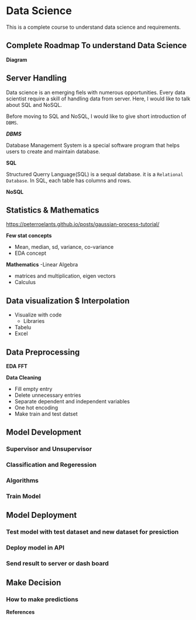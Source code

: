 # Data Science

This is a complete course to understand data science and requirements.

## Complete  Roadmap To understand Data Science

**Diagram**

## Server Handling
Data science is an emerging fiels with numerous opportunities. Every data scientist require a skill of handling
data from server. Here, I would like to talk about SQL and NoSQL.

Before moving to SQL and NoSQL, I would like to give short introduction of `DBMS`.

***DBMS***

Database Management System is a special software program that helps users to create and maintain database.


**SQL**

Structured Querry Language(SQL) is a sequal database. it is a `Relational Database`. In SQL, each table has columns and rows.





**NoSQL**


## Statistics & Mathematics
https://peterroelants.github.io/posts/gaussian-process-tutorial/

**Few stat concepts**
- Mean, median, sd, variance, co-variance
- EDA concept

**Mathematics**
-Linear Algebra

- matrices and multiplication, eigen vectors
- Calculus

## Data visualization $ Interpolation

- Visualize with code
    - Libraries
- Tabelu
- Excel


## Data Preprocessing

**EDA**
**FFT**

**Data Cleaning**
- Fill empty entry
- Delete unnecessary entries
- Separate dependent and independent variables
- One hot encoding
- Make train and test datset 

## Model Development

### Supervisor and Unsupervisor
### Classification and Regeression
### Algorithms
### Train Model


## Model Deployment

### Test model with test dataset and new dataset for presiction
### Deploy model in API
### Send result to  server or dash board  

## Make Decision

### How to make predictions



**References**
